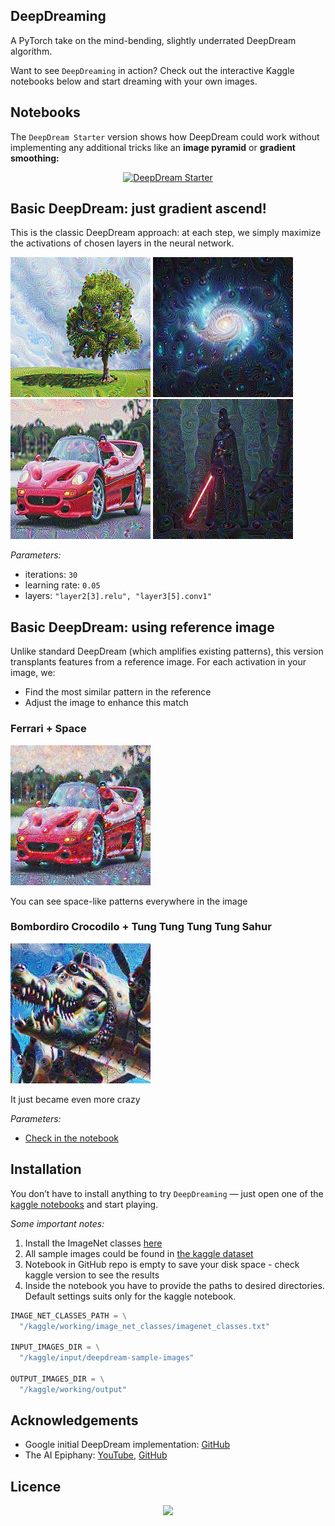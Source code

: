 ## DeepDreaming

A PyTorch take on the mind-bending, slightly underrated DeepDream algorithm.


Want to see `DeepDreaming` in action? Check out the interactive Kaggle notebooks below and start dreaming with your own images.

## Notebooks
The `DeepDream Starter` version shows how DeepDream could work without implementing any additional tricks like an **image pyramid** or **gradient smoothing:**
<div align="center">
  <a href="https://www.kaggle.com/code/vladislavlassa/deepdream-starter">
    <img src="https://img.shields.io/badge/Kaggle-DeepDream%20Starter-blue?logo=kaggle"
    alt="DeepDream Starter"/>
  </a>
</div>

## Basic DeepDream: just gradient ascend!
This is the classic DeepDream approach: at each step, we simply maximize the activations of chosen layers in the neural network.

![](assets/tree.png) ![](assets/space.jpeg)
![](assets/ferrari.jpg) ![](assets/dart_vader.jpeg)

*Parameters:*
- iterations: `30`
- learning rate: `0.05`
- layers: `"layer2[3].relu", "layer3[5].conv1"`

## Basic DeepDream: using reference image
Unlike standard DeepDream (which amplifies existing patterns), this version transplants features from a reference image. For each activation in your image, we:
*  Find the most similar pattern in the reference
*  Adjust the image to enhance this match

### Ferrari + Space
![](assets/ferrari_space_reference.png)

You can see space-like patterns everywhere in the image
### Bombordiro Crocodilo + Tung Tung Tung Tung Sahur
![](assets/crocodilo_sahur_reference.png)

It just became even more crazy

*Parameters:*
- [Check in the notebook](deepdream-starter.ipynb)

## Installation
You don’t have to install anything to try `DeepDreaming` — just open one of the [kaggle notebooks](#notebooks) and start playing.

*Some important notes:*
1. Install the ImageNet classes [here](https://gist.github.com/4e1342c10a71981d0b491e1b8227328b.git)
2. All sample images could be found in [the kaggle dataset](https://www.kaggle.com/datasets/vladislavlassa/deepdream-sample-images)
3. Notebook in GitHub repo is empty to save your disk space - check kaggle version to see the results
4. Inside the notebook you have to provide the paths to desired directories. Default settings suits only for the kaggle notebook.
```python
IMAGE_NET_CLASSES_PATH = \
  "/kaggle/working/image_net_classes/imagenet_classes.txt"

INPUT_IMAGES_DIR = \
  "/kaggle/input/deepdream-sample-images"

OUTPUT_IMAGES_DIR = \
  "/kaggle/working/output"
```

## Acknowledgements
- Google initial DeepDream implementation: [GitHub](https://github.com/google/deepdream/tree/master)
- The AI Epiphany: [YouTube](https://www.youtube.com/@TheAIEpiphany), [GitHub](https://github.com/gordicaleksa/pytorch-deepdream)

## Licence
<div align="center">
    <a href="https://github.com/Lassa30/deepdreaming/blob/main/LICENSE">
        <img src="https://img.shields.io/badge/License-MIT-blue.svg">
    </a>
</div>